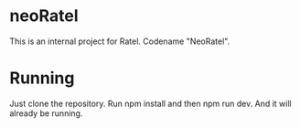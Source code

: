 # neoRatel

This is an internal project for Ratel. Codename "NeoRatel".

# Running

Just clone the repository. Run npm install and then npm run dev. And it will already be running.
